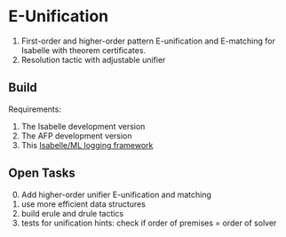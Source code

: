 # E-Unification

1. First-order and higher-order pattern E-unification and E-matching for Isabelle with theorem certificates.
2. Resolution tactic with adjustable unifier

## Build

Requirements:
1. The Isabelle development version
2. The AFP development version 
3. This [Isabelle/ML logging framework](https://github.com/kappelmann/logger-isabelle)

## Open Tasks

0. Add higher-order unifier E-unification and matching
1. use more efficient data structures
2. build erule and drule tactics
3. tests for unification hints: check if order of premises = order of solver

